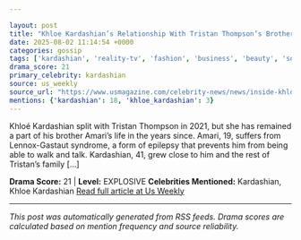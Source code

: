 ```yaml
---

layout: post
title: "Khloe Kardashian’s Relationship With Tristan Thompson’s Brother Amari"
date: 2025-08-02 11:14:54 +0000
categories: gossip
tags: ['kardashian', 'reality-tv', 'fashion', 'business', 'beauty', 'source-us_weekly', 'drama-explosive']
drama_score: 21
primary_celebrity: kardashian
source: us_weekly
source_url: "https://www.usmagazine.com/celebrity-news/news/inside-khloe-kardashians-relationship-with-tristan-thompsons-brother-amari/"
mentions: {'kardashian': 18, 'khloe_kardashian': 3}
---
```


Khloé Kardashian split with Tristan Thompson in 2021, but she has remained a part of his brother Amari’s life in the years since. Amari, 19, suffers from Lennox-Gastaut syndrome, a form of epilepsy that prevents him from being able to walk and talk. Kardashian, 41, grew close to him and the rest of Tristan’s family […]

**Drama Score:** 21 | **Level:** EXPLOSIVE **Celebrities Mentioned:** Kardashian, Khloe Kardashian [Read full article at Us Weekly](https://www.usmagazine.com/celebrity-news/news/inside-khloe-kardashians-relationship-with-tristan-thompsons-brother-amari/)

---

*This post was automatically generated from RSS feeds. Drama scores are calculated based on mention frequency and source reliability.*